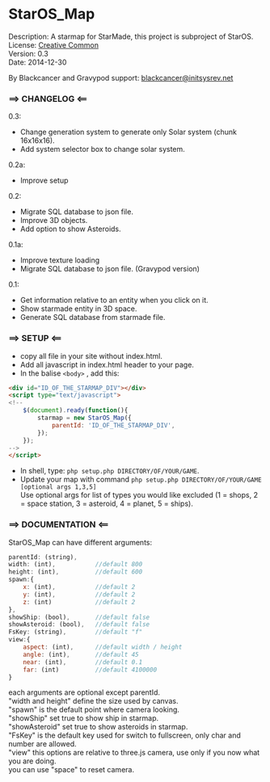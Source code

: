 StarOS_Map
==========

Description: A starmap for StarMade, this project is subproject of StarOS.  
License: [Creative Common](http://creativecommons.org/licenses/by/3.0/legalcode)  
Version: 0.3  
Date: 2014-12-30

By Blackcancer and Gravypod
support: blackcancer@initsysrev.net


### ==> CHANGELOG <==

0.3:
-	Change generation system to generate only Solar system (chunk 16x16x16).
-	Add system selector box to change solar system.

0.2a:
-   Improve setup
	
0.2:
-	Migrate SQL database to json file.
-	Improve 3D objects.
-	Add option to show Asteroids.

0.1a:
-   Improve texture loading
-   Migrate SQL database to json file. (Gravypod version)
	
0.1:
-	Get information relative to an entity when you click on it.
-	Show starmade entity in 3D space.
-	Generate SQL database from starmade file.
	

### ==> SETUP <==

-	copy all file in your site without index.html.
-	Add all javascript in index.html header to your page.
-	In the balise `<body>` , add this:

```html
<div id="ID_OF_THE_STARMAP_DIV"></div>
<script type="text/javascript">
<!--
	$(document).ready(function(){
		starmap = new StarOS_Map({
			parentId: 'ID_OF_THE_STARMAP_DIV',
		});
	});
-->
</script>
```
-	In shell, type: `php setup.php DIRECTORY/OF/YOUR/GAME`.
-	Update your map with command `php setup.php DIRECTORY/OF/YOUR/GAME [optional args 1,3,5]`  
	Use optional args for list of types you would like excluded (1 = shops, 2 = space station, 3 = asteroid, 4 = planet, 5 = ships).
	

### ==> DOCUMENTATION <==

StarOS_Map can have different arguments:  

```javascript
parentId: (string),
width: (int),			//default 800
height: (int),			//default 600
spawn:{
	x: (int),			//default 2
	y: (int),			//default 2
	z: (int)			//default 2
},
showShip: (bool),		//default false
showAsteroid: (bool),	//default false
FsKey: (string),		//default "f"
view:{
	aspect: (int),  	//default width / height
	angle: (int),		//default 45
	near: (int),		//default 0.1
	far: (int)			//default 4100000
}
```
	
each arguments are optional except parentId.  
"width and height" define the size used by canvas.  
"spawn" is the default point where camera looking.  
"showShip" set true to show ship in starmap.  
"showAsteroid" set true to show asteroids in starmap.  
"FsKey" is the default key used for switch to fullscreen, only char and number are allowed.  
"view" this options are relative to three.js camera, use only if you now what you are doing.  
you can use "space" to reset camera.  
